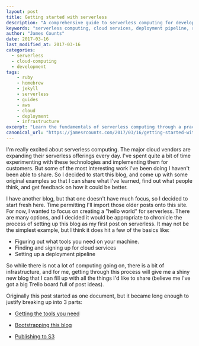 ```yaml
---
layout: post
title: Getting started with serverless
description: "A comprehensive guide to serverless computing for developers. Learn how to set up tools, cloud services, and deployment pipelines for your first serverless project."
keywords: "serverless computing, cloud services, deployment pipeline, ruby, jekyll, homebrew, AWS Lambda, serverless architecture, cloud development"
author: "James Counts"
date: 2017-03-16
last_modified_at: 2017-03-16
categories:
  - serverless
  - cloud-computing
  - development
tags:
    - ruby
    - homebrew
    - jekyll
    - serverless
    - guides
    - aws
    - cloud
    - deployment
    - infrastructure
excerpt: "Learn the fundamentals of serverless computing through a practical example of setting up a blog with cloud services and automated deployment pipelines."
canonical_url: "https://jamesrcounts.com/2017/03/16/getting-started-with-serverless.html"
---
```

I'm really excited about serverless computing.  The major cloud vendors are expanding their serverless offerings every day.  I've spent quite a bit of time experimenting with these technologies and implementing them for customers.  But some of the most interesting work I've been doing I haven't been able to share.  So I decided to start this blog, and come up with some original examples so that I can share what I've learned, find out what people think, and get feedback on how it could be better.

I have another blog, but that one doesn't have much focus, so I decided to start fresh here.  Time permitting I'll import those older posts onto this site.  For now, I wanted to focus on creating a "hello world" for serverless.  There are many options, and I decided it would be appropriate to chronicle the process of setting up this blog as my first post on serverless.  It may not be the simplest example, but I think it does hit a few of the basics like:

   * Figuring out what tools you need on your machine.
   * Finding and signing up for cloud services
   * Setting up a deployment pipeline

So while there is not a lot of computing going on, there is a bit of infrastructure, and for me, getting through this process will give me a shiny new blog that I can fill up with all the things I'd like to share (believe me I've got a big Trello board full of post ideas).

Originally this post started as one document, but it became long enough to justify breaking up into 3 parts:

   * [Getting the tools you need](/guides/hello-world/getting-tools/)

   * [Bootstrapping this blog](/guides/hello-world/bootstrapping-this-blog-with-jekyll/)

   * [Publishing to S3](/guides/hello-world/publish-jekyll-site-to-s3-with-circleci/)